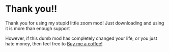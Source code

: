 # Thank you!!

Thank you for using my stupid little zoom mod!
Just downloading and using it is more than enough support

However, if this dumb mod has completely changed your life, or you just hate money, then feel free to [Buy me a coffee!](https://ko-fi.com/bobbyshmurner)